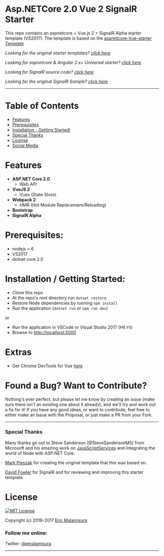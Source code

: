 # Asp.NETCore 2.0 Vue 2 SignalR Starter

This repo contains an aspnetcore + Vue.js 2 + SignalR Alpha starter template (VS2017). The template is based
on the [aspnetcore-Vue-starter Template](https://github.com/MarkPieszak/aspnetcore-Vue-starter)

_Looking for the original starter templates? [click here](https://blogs.msdn.microsoft.com/webdev/2017/02/14/building-single-page-applications-on-asp-net-core-with-javascriptservices/)_

_Looking for aspnetcore & Angular 2.x+ Universal starter? [click here](https://github.com/MarkPieszak/aspnetcore-angular2-universal)_

_Looking for SignalR source code? [click here](https://github.com/aspnet/SignalR)_

_Looking for the original SignalR Sample? [click here](https://github.com/davidfowl/SignalRCoreAlphaSample)_
 
---

# Table of Contents

* [Features](#features)
* [Prerequisites](#prerequisites)
* [Installation - Getting Started!](#installation)
* [Special Thanks](#special-thanks)
* [License](#license)
* [Social Media](#follow-me-online)

# Features

- **ASP.NET Core 2.0**
  - Web API
- **VueJS 2**
  - Vuex (State Store)
- **Webpack 2**
  - HMR (Hot Module Replacement/Reloading)
- **Bootstrap**
- **SignalR Alpha**


# Prerequisites:
 * nodejs > 6
 * VS2017
 * dotnet core 2.0

# Installation / Getting Started:
 * Clone this repo
 * At the repo's root directory run `dotnet restore`
 * Restore Node dependencies by running `npm install`
 * Run the application (`dotnet run` or `npm run dev`)
 
 or
 
 * Run the application in VSCode or Visual Studio 2017 (Hit `F5`)
 * Browse to [http://localhost:5000](http://localhost:5000)

# Extras

- Get Chrome DevTools for Vue [here](https://chrome.google.com/webstore/detail/vuejs-devtools/nhdogjmejiglipccpnnnanhbledajbpd)

# Found a Bug? Want to Contribute?

Nothing's ever perfect, but please let me know by creating an issue (make sure there isn't an existing one about it already), and we'll try and work out a fix for it! If you have any good ideas, or want to contribute, feel free to either make an Issue with the Proposal, or just make a PR from your Fork.

----

### Special Thanks

Many thanks go out to Steve Sanderson (@SteveSandersonMS) from Microsoft and his amazing work on [JavaScriptServices](https://blogs.msdn.microsoft.com/webdev/2017/02/14/building-single-page-applications-on-asp-net-core-with-javascriptservices/) and integrating the world of Node with ASP.NET Core.

[Mark Pieszak](https://github.com/MarkPieszak) for creating the original template that this was based on.

[David Fowler](https://github.com/davidfowl) for SignalR and for reviewing and improving this starter template.

# License

[![MIT License](https://img.shields.io/badge/license-MIT-blue.svg?style=flat)](/LICENSE) 

Copyright (c) 2016-2017 [Eric Malamisura](https://github.com/elucidsoft)

### Follow me online:

Twitter: [@emalamisura](http://twitter.com/emalamisura)

----

